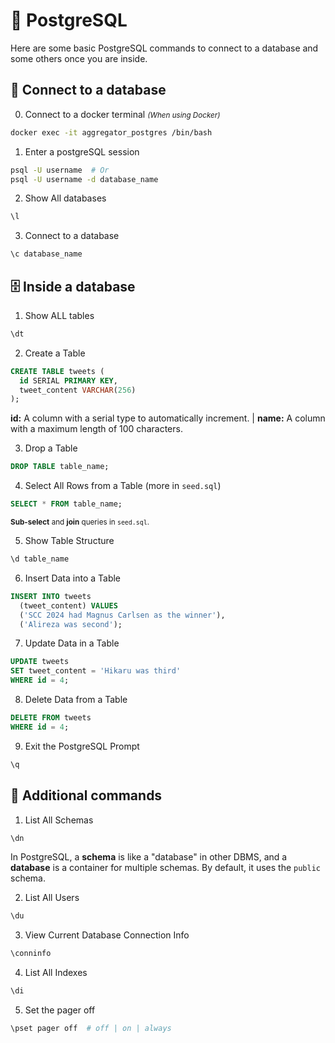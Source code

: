 # 🐘 PostgreSQL


Here are some basic PostgreSQL commands to connect to a database and some others once you are inside.

## 📡 Connect to a database
0. Connect to a docker terminal <small>*(When using Docker)*</small>
```sh
docker exec -it aggregator_postgres /bin/bash
```

1. Enter a postgreSQL session
```sh
psql -U username  # Or
psql -U username -d database_name
```

2. Show All databases
```sh
\l
```

3. Connect to a database
```sh
\c database_name
```


## 🗄️ Inside a database

1. Show ALL tables
```sh
\dt
```
2. Create a Table

```sql
CREATE TABLE tweets (
  id SERIAL PRIMARY KEY,
  tweet_content VARCHAR(256)
);
```

**id:** A column with a serial type to automatically increment. |
**name:** A column with a maximum length of 100 characters.

3. Drop a Table

```sql
DROP TABLE table_name;
```
4. Select All Rows from a Table (more in `seed.sql`)

```sql
SELECT * FROM table_name;
```
<small>**Sub-select** and **join** queries in `seed.sql`.</small>

5. Show Table Structure

```sql
\d table_name
```
6. Insert Data into a Table

```sql
INSERT INTO tweets 
  (tweet_content) VALUES
  ('SCC 2024 had Magnus Carlsen as the winner'),
  ('Alireza was second');
```
7. Update Data in a Table

```sql
UPDATE tweets
SET tweet_content = 'Hikaru was third' 
WHERE id = 4;
```
8. Delete Data from a Table

```sql
DELETE FROM tweets
WHERE id = 4;
```
9. Exit the PostgreSQL Prompt

```sh
\q
```

## 🔧 Additional commands

1. List All Schemas
```sh
\dn
```
In PostgreSQL, a **schema** is like a "database" in other DBMS, and a **database** is a container for multiple schemas. By default, it uses the `public` schema.

2. List All Users
```sh
\du
```

3. View Current Database Connection Info
```sh
\conninfo
```

4. List All Indexes
```sh
\di
```

5. Set the pager off
```sh
\pset pager off  # off | on | always
```